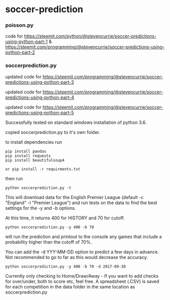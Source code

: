 # soccer-prediction

### poisson.py

code for https://steemit.com/python/@stevencurrie/soccer-predictions-using-python-part-1 & https://steemit.com/programming/@stevencurrie/soccer-predictions-using-python-part-2


### soccerprediction.py

updated code for https://steemit.com/programming/@stevencurrie/soccer-predictions-using-python-part-3

updated code for https://steemit.com/programming/@stevencurrie/soccer-predictions-using-python-part-4

updated code for https://steemit.com/programming/@stevencurrie/soccer-predictions-using-python-part-5


Successfully tested on standard windows installation of python 3.6.

copied soccerprediction.py to it's own folder.

to install dependencies run 
```
pip install pandas
pip install requests
pip install beautifulsoup4
```
```
or pip install -r requirments.txt
```
then run
```
python soccerprediction.py -t
```
This will download data for the English Premier League (default -c "England" -l "Premier League") and run tests on the data to find the best settings for the -y <HISTORY> and -b <CUTOFF> options.
  
At this time, it returns 400 for HISTORY and 70 for cutoff.
```
python soccerprediction.py -y 400 -b 70
```
will run the prediction and printout to the console any games that include a probability higher than the cutoff of 70%.

You can add the -d YYY-MM-DD option to predict a few days in advance.  Not recommended to go to far as this would decrease the accuracy.
```
python soccerprediction.py -y 400 -b 70 -d 2017-09-30
```

Currently only checking to Home/Draw/Away - If you want to add checks for over/under, both to score etc, feel free.
A spreadsheet (.CSV) is saved for each competition in the data folder in the same location as soccerprediction.py


